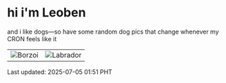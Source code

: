 # hi i'm Leoben

and i like dogs—so have some random dog pics that change whenever my CRON feels like it

|  |  |
|--------|----------|
| ![Borzoi](https://random-dog-vercel.vercel.app/api/random-borzoi?v=1751651471) | ![Labrador](https://random-dog-vercel.vercel.app/api/random-labrador?v=1751651471) |

Last updated: 2025-07-05 01:51 PHT
